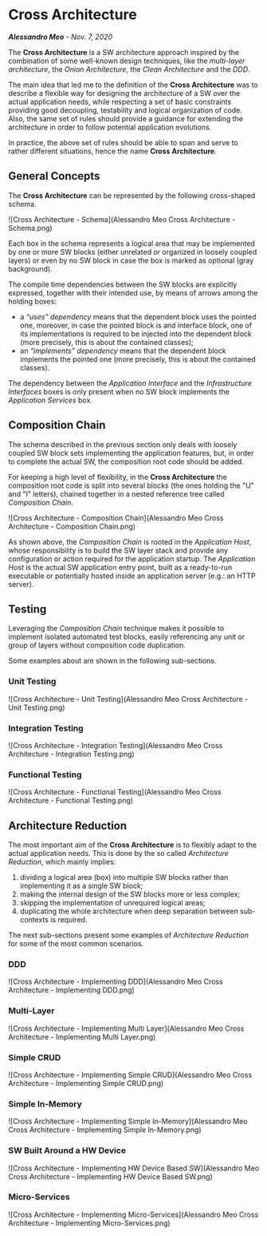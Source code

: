# Cross Architecture
_**Alessandro Meo** - Nov. 7, 2020_

The **Cross Architecture** is a SW architecture approach inspired by the combination of some well-known design techniques, like the *multi-layer architecture*, the *Onion Architecture*, the *Clean Architecture* and the *DDD*.

The main idea that led me to the definition of the **Cross Architecture** was to describe a flexible way for designing the architecture of a SW over the actual application needs, while respecting a set of basic constraints providing good decoupling, testability and logical organization of code. Also, the same set of rules should provide a guidance for extending the architecture in order to follow potential application evolutions.

In practice, the above set of rules should be able to span and serve to rather different situations, hence the name **Cross Architecture**.

## General Concepts

The **Cross Architecture** can be represented by the following cross-shaped schema.

![Cross Architecture - Schema](Alessandro Meo Cross Architecture - Schema.png)

Each box in the schema represents a logical area that may be implemented by one or more SW blocks (either unrelated or organized in loosely coupled layers) or even by no SW block in case the box is marked as optional (gray background).

The compile time dependencies between the SW blocks are explicitly expressed, together with their intended use, by means of arrows among the holding boxes:
* a *“uses” dependency* means that the dependent block uses the pointed one, moreover, in case the pointed block is and interface block, one of its implementations is required to be injected into the dependent block (more precisely, this is about the contained classes);
* an *“implements” dependency* means that the dependent block implements the pointed one (more precisely, this is about the contained classes).

The dependency between the *Application Interface* and the *Infrastructure Interfaces* boxes is only present when no SW block implements the *Application Services* box.

## Composition Chain

The schema described in the previous section only deals with loosely coupled SW block sets implementing the application features, but, in order to complete the actual SW, the composition root code should be added.

For keeping a high level of flexibility, in the **Cross Architecture** the composition root code is split into several blocks (the ones holding the "U" and "I" letters), chained together in a nested reference tree called *Composition Chain*.

![Cross Architecture - Composition Chain](Alessandro Meo Cross Architecture - Composition Chain.png)

As shown above, the *Composition Chain* is rooted in the *Application Host*, whose responsibility is to build the SW layer stack and provide any configuration or action required for the application startup. The *Application Host* is the actual SW application entry point, built as a ready-to-run executable or potentially hosted inside an application server (e.g.: an HTTP server).

## Testing

Leveraging the *Composition Chain* technique makes it possible to implement isolated automated test blocks, easily referencing any unit or group of layers without composition code duplication.

Some examples about are shown in the following sub-sections.

### Unit Testing

![Cross Architecture - Unit Testing](Alessandro Meo Cross Architecture - Unit Testing.png)

### Integration Testing

![Cross Architecture - Integration Testing](Alessandro Meo Cross Architecture - Integration Testing.png)

### Functional Testing

![Cross Architecture - Functional Testing](Alessandro Meo Cross Architecture - Functional Testing.png)

## Architecture Reduction

The most important aim of the **Cross Architecture** is to flexibly adapt to the actual application needs. This is done by the so called *Architecture Reduction*, which mainly implies:
1. dividing a logical area (box) into multiple SW blocks rather than implementing it as a single SW block;
2. making the internal design of the SW blocks more or less complex;
3. skipping the implementation of unrequired logical areas;
4. duplicating the whole architecture when deep separation between sub-contexts is required.

The next sub-sections present some examples of *Architecture Reduction* for some of the most common scenarios.

### DDD

![Cross Architecture - Implementing DDD](Alessandro Meo Cross Architecture - Implementing DDD.png)

### Multi-Layer

![Cross Architecture - Implementing Multi Layer](Alessandro Meo Cross Architecture - Implementing Multi Layer.png)

### Simple CRUD

![Cross Architecture - Implementing Simple CRUD](Alessandro Meo Cross Architecture - Implementing Simple CRUD.png)

### Simple In-Memory

![Cross Architecture - Implementing Simple In-Memory](Alessandro Meo Cross Architecture - Implementing Simple In-Memory.png)

### SW Built Around a HW Device

![Cross Architecture - Implementing HW Device Based SW](Alessandro Meo Cross Architecture - Implementing HW Device Based SW.png)

### Micro-Services

![Cross Architecture - Implementing Micro-Services](Alessandro Meo Cross Architecture - Implementing Micro-Services.png)
